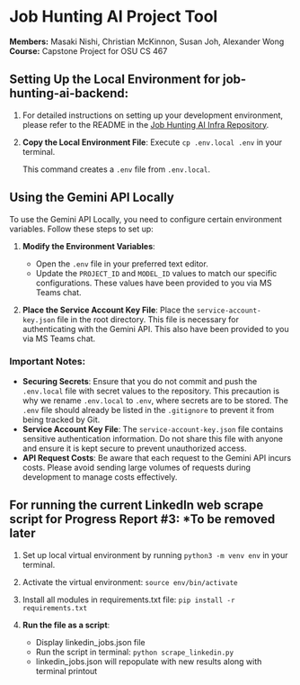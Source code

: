 # Job Hunting AI Project Tool

**Members:** Masaki Nishi, Christian McKinnon, Susan Joh, Alexander Wong  
**Course:** Capstone Project for OSU CS 467

## Setting Up the Local Environment for job-hunting-ai-backend:

1. For detailed instructions on setting up your development environment, please refer to the README in the [Job Hunting AI Infra Repository](https://github.com/MasakiNishi/job-hunting-ai-infra).

2. **Copy the Local Environment File**:
   Execute `cp .env.local .env` in your terminal.

   This command creates a `.env` file from `.env.local`.

## Using the Gemini API Locally

To use the Gemini API Locally, you need to configure certain environment variables. Follow these steps to set up:

1. **Modify the Environment Variables**:

   - Open the `.env` file in your preferred text editor.
   - Update the `PROJECT_ID` and `MODEL_ID` values to match our specific configurations. These values have been provided to you via MS Teams chat.

2. **Place the Service Account Key File**:
   Place the `service-account-key.json` file in the root directory. This file is necessary for authenticating with the Gemini API. This also have been provided to you via MS Teams chat.

### Important Notes:

- **Securing Secrets**: Ensure that you do not commit and push the `.env.local` file with secret values to the repository. This precaution is why we rename `.env.local` to `.env`, where secrets are to be stored. The `.env` file should already be listed in the `.gitignore` to prevent it from being tracked by Git.
- **Service Account Key File**: The `service-account-key.json` file contains sensitive authentication information. Do not share this file with anyone and ensure it is kept secure to prevent unauthorized access.
- **API Request Costs**: Be aware that each request to the Gemini API incurs costs. Please avoid sending large volumes of requests during development to manage costs effectively.


## For running the current LinkedIn web scrape script for Progress Report #3: *To be removed later

1. Set up local virtual environment by running `python3 -m venv env` in your terminal.

2. Activate the virtual environment: `source env/bin/activate`

3. Install all modules in requirements.txt file: `pip install -r requirements.txt`

3. **Run the file as a script**:

   - Display linkedin_jobs.json file
   - Run the script in terminal: `python scrape_linkedin.py`
   - linkedin_jobs.json will repopulate with new results along with terminal printout
